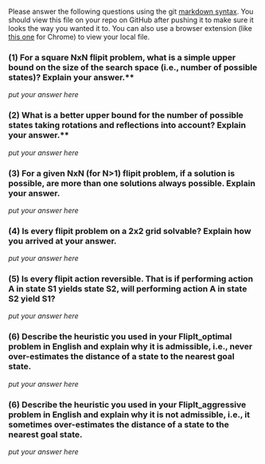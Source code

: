 Please answer the following questions using the git [markdown syntax](https://guides.github.com/features/mastering-markdown/).  You should view this file on your repo on GitHub after pushing it to make sure it looks the way you wanted it to.  You can also use a browser extension (like [this one](https://chrome.google.com/webstore/detail/markdown-preview-plus/febilkbfcbhebfnokafefeacimjdckgl) for Chrome) to view your local file.

### (1) For a square NxN flipit problem, what is a **simple** upper bound on the size of the search space (i.e., number of possible states)?  Explain your answer.**

*put your answer here*

### (2) What is a better upper bound for the number of possible states taking rotations and reflections into account? Explain your answer.**

*put your answer here*

### (3) For a given NxN (for N>1) flipit problem, if a solution is possible, are more than one solutions always possible. Explain your answer.

*put your answer here*

### (4) Is every flipit problem on a 2x2 grid solvable?  Explain how you arrived at your answer.

*put your answer here*

### (5) Is every flipit action reversible.  That is if performing action A in state S1 yields state S2, will performing action A in state S2 yield S1?

*put your answer here*

### (6) Describe the heuristic you used in your FlipIt_optimal problem in English and explain why it is admissible, i.e., never over-estimates the distance of a state to the nearest goal state.

*put your answer here*

### (6) Describe the heuristic you used in your FlipIt_aggressive problem in English and explain why it is not admissible, i.e., it sometimes over-estimates the distance of a state to the nearest goal state.

*put your answer here*

